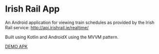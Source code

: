 # Irish Rail App

An Android application for viewing train schedules as provided by the Irish Rail service: http://api.irishrail.ie/realtime/

Built using Kotlin and AndroidX using the MVVM pattern.

[DEMO APK](https://github.com/petrc/rail_app/blob/master/apk%20download/irish_rail_app.apk)